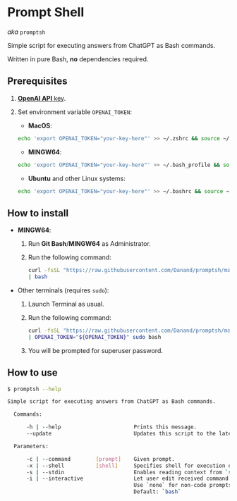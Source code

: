 # **Prompt** **Sh**ell

_aka_ `promptsh`

Simple script for executing answers from ChatGPT as Bash commands.

Written in pure Bash, **no** dependencies required.

## Prerequisites

1. [**OpenAI API** key](https://platform.openai.com/account/api-keys).
2. Set environment variable `OPENAI_TOKEN`:
   - **MacOS**:

   ```bash
   echo 'export OPENAI_TOKEN="your-key-here"' >> ~/.zshrc && source ~/.zshrc
   ```

   - **MINGW64**:

   ```bash
   echo 'export OPENAI_TOKEN="your-key-here"' >> ~/.bash_profile && source ~/.bash_profile
   ```

   - **Ubuntu** and other Linux systems:

   ```bash
   echo 'export OPENAI_TOKEN="your-key-here"' >> ~/.bashrc && source ~/.bashrc
   ```

## How to install

- **MINGW64**:
  1. Run **Git Bash**/**MINGW64** as Administrator.
  2. Run the following command:

     ```bash
     curl -fsSL "https://raw.githubusercontent.com/Danand/promptsh/main/install.sh" \
     | bash
     ```

- Other terminals (requires `sudo`):
  1. Launch Terminal as usual.
  2. Run the following command:

     ```bash
     curl -fsSL "https://raw.githubusercontent.com/Danand/promptsh/main/install.sh" \
     | OPENAI_TOKEN="${OPENAI_TOKEN}" sudo bash
     ```

  3. You will be prompted for superuser password.

## How to use

```bash
$ promptsh --help

Simple script for executing answers from ChatGPT as Bash commands.

  Commands:

      -h | --help                       Prints this message.
      --update                          Updates this script to the latest.

  Parameters:

      -c | --command        [prompt]    Given prompt.
      -x | --shell          [shell]     Specifies shell for execution of command.
      -s | --stdin                      Enables reading context from `stdin`
      -i | --interactive                Let user edit received command.
                                        Use `none` for non-code prompts.
                                        Default: `bash`
```
